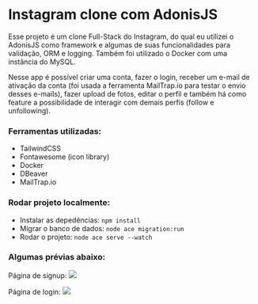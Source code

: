 # Instagram clone com AdonisJS

Esse projeto é um clone Full-Stack do Instagram, do qual eu utilizei o AdonisJS como framework e algumas de suas funcionalidades para validação, ORM e logging. Também foi utilizado o Docker com uma instância do MySQL.

Nesse app é possível criar uma conta, fazer o login, receber um e-mail de ativação da conta (foi usada a ferramenta MailTrap.io para testar o envio desses e-mails), fazer upload de fotos, editar o perfil e também há como feature a possibilidade de interagir com demais perfis (follow e unfollowing).

### Ferramentas utilizadas:

- TailwindCSS
- Fontawesome (icon library)
- Docker
- DBeaver
- MailTrap.io

### Rodar projeto localmente:

- Instalar as depedências: `npm install ` 
- Migrar o banco de dados: `node ace migration:run`
- Rodar o projeto: `node ace serve --watch`

### Algumas prévias abaixo: 

Página de signup:
![](https://i.ibb.co/qdjjtqD/signup.jpg)

Página de login: 
![](https://i.ibb.co/wdFXGG8/login.jpg)

